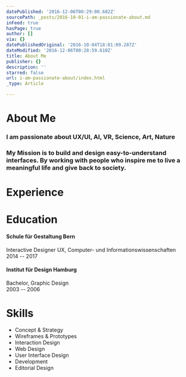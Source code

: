 ```yaml
---
datePublished: '2016-12-06T00:29:00.682Z'
sourcePath: _posts/2016-10-01-i-am-passionate-about.md
inFeed: true
hasPage: true
author: []
via: {}
datePublishedOriginal: '2016-10-04T18:01:09.287Z'
dateModified: '2016-12-06T00:28:59.610Z'
title: About Me
publisher: {}
description: ''
starred: false
url: i-am-passionate-about/index.html
_type: Article

---
```

# About Me

### I am passionate about **UX/UI, AI, VR, Science, Art, Nature**

### My Mission is to build and design easy-to-understand interfaces. By working with people who inspire me to live a meaningful life and give back to society.

# Experience

# Education

#### **Schule für Gestaltung Bern**  
Interactive Designer UX, Computer- und Informationswissenschaften  
2014 -- 2017

#### **Institut für Design Hamburg**  
Bachelor, Graphic Design  
2003 -- 2006

# Skills

* Concept & Strategy
* Wireframes & Prototypes
* Interaction Design
* Web Design
* User Interface Design
* Development
* Editorial Design